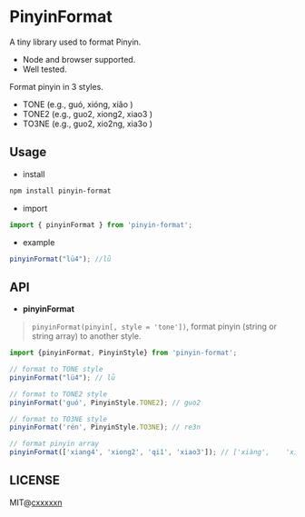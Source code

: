 # PinyinFormat
A tiny library used to format Pinyin.

- Node and browser supported.
- Well tested.

Format pinyin in 3 styles.
- TONE (e.g., guó, xióng, xiǎo )
- TONE2 (e.g., guo2, xiong2, xiao3 )
- TO3NE (e.g., guo2, xio2ng, xia3o )

## Usage
- install

```bash
npm install pinyin-format
```

- import
```ts
import { pinyinFormat } from 'pinyin-format';
```

- example
```ts
pinyinFormat("lü4"); //lǜ
```

## API

- **pinyinFormat**

> `pinyinFormat(pinyin[, style = 'tone'])`, format pinyin (string or string array) to another style.

```ts
import {pinyinFormat, PinyinStyle} from 'pinyin-format';

// format to TONE style
pinyinFormat("lü4"); // lǜ

// format to TONE2 style
pinyinFormat('guó', PinyinStyle.TONE2); // guo2

// format to TO3NE style
pinyinFormat('rén', PinyinStyle.TO3NE); // re3n

// format pinyin array
pinyinFormat(['xiang4', 'xiong2', 'qi1', 'xiao3']); // ['xiàng',	'xióng', 	'qī',	'xiǎo']
```

## LICENSE

MIT@[cxxxxxn](https://github.com/cxxxxxn)